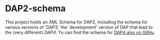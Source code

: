 # DAP2-schema

This project holds an XML Schema for DAP2, including the schema for various versions of 'DAP3,' the
'development' version of DAP that lead to the (very different) _DAP4_. Yu can find the schema for
[DAP4 also on GitHu](https://github.com/jgallagher59701/DAP4-schema).

